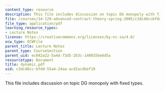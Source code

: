 ```yaml
---
content_type: resource
description: This file includes discussion on topic DG monopoly with fixed types.
file: /courses/14-129-advanced-contract-theory-spring-2005/c3dc48ccbfdd55a424aaacd2acdbef10_dynamic.pdf
file_type: application/pdf
learning_resource_types:
- Lecture Notes
license: https://creativecommons.org/licenses/by-nc-sa/4.0/
ocw_type: OCWFile
parent_title: Lecture Notes
parent_type: CourseSection
parent_uid: ec042a22-5a4d-73d5-2b3c-140035be6d5a
resourcetype: Document
title: dynamic.pdf
uid: c3dc48cc-bfdd-55a4-24aa-acd2acdbef10
---
```

This file includes discussion on topic DG monopoly with fixed types.